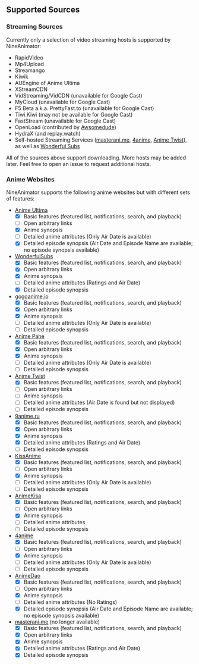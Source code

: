 ## Supported Sources

### Streaming Sources

Currently only a selection of video streaming hosts is supported by NineAnimator:

- RapidVideo
- Mp4Upload
- Streamango
- Kiwik
- AUEngine of Anime Ultima
- XStreamCDN
- VidStreaming/VidCDN (unavailable for Google Cast)
- MyCloud (unavailable for Google Cast)
- F5 Beta a.k.a. PrettyFast.to (unavailable for Google Cast)
- Tiwi.Kiwi (may not be available for Google Cast)
- FastStream (unavailable for Google Cast)
- OpenLoad (contributed by [Awsomedude](https://github.com/SuperMarcus/NineAnimator/commit/8d1c0fc196c04c0ca30c6d3b8281ea88b54ab08a))
- HydraX (and replay.watch)
- Self-hosted Streaming Services ([masterani.me](//masterani.me), [4anime](//4anime.to), [Anime Twist](//twist.moe)), as well as [Wonderful Subs](//wonderfulsubs.com)

All of the sources above support downloading. More hosts may be added later.
Feel free to open an issue to request additional hosts.

### Anime Websites

NineAnimator supports the following anime websites but with different sets
of features:

- [Anime Ultima](//animeultima.eu)
    - [x] Basic features (featured list, notifications, search, and playback)
    - [ ] Open arbitrary links
    - [x] Anime synopsis
    - [ ] Detailed anime attributes (Only Air Date is available)
    - [x] Detailed episode synopsis (Air Date and Episode Name are available; no episode synopsis available)
- [WonderfulSubs](//wonderfulsubs.com)
    - [x] Basic features (featured list, notifications, search, and playback)
    - [x] Open arbitrary links
    - [x] Anime synopsis
    - [ ] Detailed anime attributes (Ratings and Air Date)
    - [x] Detailed episode synopsis
- [gogoanime.io](//gogoanime.io)
    - [x] Basic features (featured list, notifications, search, and playback)
    - [x] Open arbitrary links
    - [x] Anime synopsis
    - [ ] Detailed anime attributes (Only Air Date is available)
    - [ ] Detailed episode synopsis
- [Anime Pahe](//animepahe.com)
    - [x] Basic features (featured list, notifications, search, and playback)
    - [x] Open arbitrary links
    - [x] Anime synopsis
    - [ ] Detailed anime attributes (Only Air Date is available)
    - [ ] Detailed episode synopsis
- [Anime Twist](//twist.moe)
    - [x] Basic features (featured list, notifications, search, and playback)
    - [ ] Open arbitrary links
    - [ ] Anime synopsis
    - [ ] Detailed anime attributes (Air Date is found but not displayed)
    - [ ] Detailed episode synopsis
- [9anime.ru](//9anime.ru)
    - [x] Basic features (featured list, notifications, search, and playback)
    - [x] Open arbitrary links
    - [x] Anime synopsis
    - [x] Detailed anime attributes (Ratings and Air Date)
    - [ ] Detailed episode synopsis
- [KissAnime](//kissanime.ru)
    - [x] Basic features (featured list, notifications, search, and playback)
    - [ ] Open arbitrary links
    - [x] Anime synopsis
    - [ ] Detailed anime attributes (Only Air Date is available)
    - [ ] Detailed episode synopsis
- [AnimeKisa](//animekisa.tv)
    - [x] Basic features (featured list, notifications, search, and playback)
    - [ ] Open arbitrary links
    - [x] Anime synopsis
    - [ ] Detailed anime attributes
    - [ ] Detailed episode synopsis
- [4anime](//4anime.to)
    - [x] Basic features (featured list, notifications, search, and playback)
    - [ ] Open arbitrary links
    - [x] Anime synopsis
    - [ ] Detailed anime attributes (Only Air Date is available)
    - [ ] Detailed episode synopsis
- [AnimeDao](//animedao.com)
    - [x] Basic features (featured list, notifications, search, and playback)
    - [ ] Open arbitrary links
    - [x] Anime synopsis
    - [ ] Detailed anime attributes (No Ratings)
    - [x] Detailed episode synopsis (Air Date and Episode Name are available; no episode synopsis available)
- ~~[masterani.me](//masterani.me)~~ (no longer available)
    - [x] Basic features (featured list, notifications, search, and playback)
    - [x] Open arbitrary links
    - [x] Anime synopsis
    - [x] Detailed anime attributes (Ratings and Air Date)
    - [x] Detailed episode synopsis
